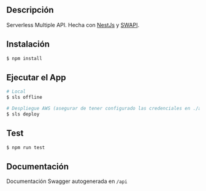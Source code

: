 ## Descripción

Serverless Multiple API. Hecha con [NestJs](https://github.com/nestjs/nest) y [SWAPI](https://swapi.py4e.com/).

## Instalación

```bash
$ npm install
```

## Ejecutar el App

```bash
# Local
$ sls offline

# Despliegue AWS (asegurar de tener configurado las credenciales en ./aws)
$ sls deploy
```

## Test

```bash
$ npm run test
```

## Documentación

Documentación Swagger autogenerada en `/api`
